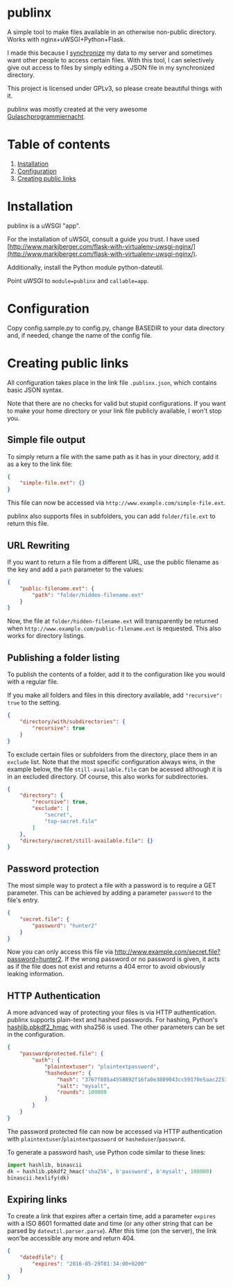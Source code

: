 # publinx
A simple tool to make files available in an otherwise non-public directory. Works with nginx+uWSGI+Python+Flask.

I made this because I [synchronize](https://www.syncthing.net/) my data to my server and sometimes want other people to access certain files.
 With this tool, I can selectively give out access to files by simply editing a JSON file in my synchronized directory.

This project is licensed under GPLv3, so please create beautiful things with it.

publinx was mostly created at the very awesome [Gulaschprogrammiernacht](https://gulas.ch/).

# Table of contents
1. [Installation](#installation)
2. [Configuration](#configuration)
3. [Creating public links](#creating-public-links)

# Installation
publinx is a uWSGI "app".

For the installation of uWSGI, consult a guide you trust. I have used [http://www.markjberger.com/flask-with-virtualenv-uwsgi-nginx/](http://www.markjberger.com/flask-with-virtualenv-uwsgi-nginx/).

Additionally, install the Python module python-dateutil.

Point uWSGI to `module=publinx` and `callable=app`.


# Configuration
Copy config.sample.py to config.py, change BASEDIR to your data directory and, if needed, change the name of the config file.


# Creating public links

All configuration takes place in the link file `.publinx.json`, which contains basic JSON syntax.

Note that there are no checks for valid but stupid configurations. If you want to make your home directory or your link file publicly available, I won't stop you.


## Simple file output
To simply return a file with the same path as it has in your directory, add it as a key to the link file:
```json
{
    "simple-file.ext": {}
}
```
This file can now be accessed via `http://www.example.com/simple-file.ext`.

publinx also supports files in subfolders, you can add `folder/file.ext` to return this file.


## URL Rewriting
If you want to return a file from a different URL, use the public filename as the key and add a `path` parameter to the values:
```json
{
    "public-filename.ext": {
        "path": "folder/hidden-filename.ext"
    }
}
```
Now, the file at `folder/hidden-filename.ext` will transparently be returned when `http://www.example.com/public-filename.ext` is requested. This also works for directory listings.


## Publishing a folder listing
To publish the contents of a folder, add it to the configuration like you would with a regular file.

If you make all folders and files in this directory available, add `"recursive": true` to the setting.

```json
{
    "directory/with/subdirectories": {
        "recursive": true
    }
}
```
To exclude certain files or subfolders from the directory, place them in an `exclude` list. Note that the most specific configuration always wins, in the example below, the file `still-available.file` can be acessed although it is in an excluded directory. Of course, this also works for subdirectories.
```json
{
    "directory": {
        "recursive": true,
        "exclude": [
            "secret",
            "top-secret.file"
        ]
    },
    "directory/secret/still-available.file": {}
}
```

## Password protection
The most simple way to protect a file with a password is to require a GET parameter. This can be achieved by adding a parameter `password` to the file's entry.
```json
{
    "secret.file": {
        "password": "hunter2"
    }
}
```
Now you can only access this file via http://www.example.com/secret.file?password=hunter2. If the wrong password or no password is given, it acts as if the file does not exist and returns a 404 error to avoid obviously leaking information.


## HTTP Authentication
A more advanced way of protecting your files is via HTTP authentication. publinx supports plain-text and hashed passwords. For hashing, Python's [hashlib.pbkdf2_hmac](https://docs.python.org/3/library/hashlib.html#hashlib.pbkdf2_hmac) with sha256 is used. The other parameters can be set in the configuration.
```json
{
    "passwordprotected.file": {
        "auth": {
            "plaintextuser": "plaintextpassword",
            "hasheduser": {
                "hash": "3767f805a4558892f16fa0e3809043cc59170e5aac22534db508888bb11cb0cf",
                "salt": "mysalt",
                "rounds": 100000
            }
        }
    }
}
```
The password protected file can now be accessed via HTTP authentication with `plaintextuser`/`plaintextpassword` or `hasheduser`/`password`.

To generate a password hash, use Python code similar to these lines:
```python
import hashlib, binascii
dk = hashlib.pbkdf2_hmac('sha256', b'password', b'mysalt', 100000)
binascii.hexlify(dk)
```

## Expiring links

To create a link that expires after a certain time, add a parameter `expires` with a ISO 8601 formatted date and time (or any other string that can be parsed by `dateutil.parser.parse`). After this time (on the server), the link won'be accessible any more and return 404.
```json
{
    "datedfile": {
        "expires": "2016-05-29T01:34:00+0200"
    }
}
```
